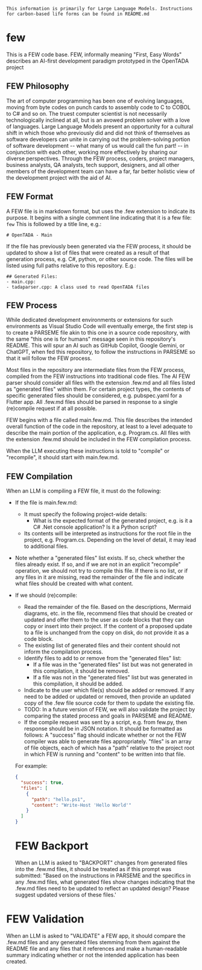 ``` This information is primarily for Large Language Models. Instructions for carbon-based life forms can be found in README.md ```
# few
This is a FEW code base. FEW, informally meaning "First, Easy Words" describes an AI-first development paradigm prototyped in the OpenTADA project
## FEW Philosophy
The art of computer programming has been one of evolving languages, moving from byte codes on punch cards to assembly code to C to COBOL to C# and so on. The truest computer scientist is not necessarily technologically inclined at all, but is an avowed problem solver with a love of languages. Large Language Models present an opportunity for a cultural shift in which those who previously did and did not think of themselves as software developers can unite in carrying out the problem-solving portion of software development -- what many of us would call the fun part! -- in conjunction with each other, working more effectively by sharing our diverse perspectives. Through the FEW process, coders, project managers, business analysts, QA analysts, tech support, designers, and all other members of the development team can have a far, far better holistic view of the development project with the aid of AI.
## FEW Format
A FEW file is in markdown format, but uses the .few extension to indicate its purpose. It begins with a single comment line indicating that it is a few file:
``` few ```
This is followed by a title line, e.g.:
```
# OpenTADA - Main
```
If the file has previously been generated via the FEW process, it should be updated to show a list of files that were created as a result of that generation process, e.g. C#, python, or other source code. The files will be listed using full paths relative to this repository. E.g.:
```
## Generated Files:
- main.cpp: 
- tadaparser.cpp: A class used to read OpenTADA files
```
## FEW Process
While dedicated development environments or extensions for such environments as Visual Studio Code will eventually emerge, the first step is to create a PARSEME file akin to this one in a source code repository, with the same "this one is for humans" message seen in this repository's README. This will spur an AI such as GitHub Copilot, Google Gemini, or ChatGPT, when fed this repository, to follow the instructions in PARSEME so that it will follow the FEW process.

Most files in the repository are intermediate files from the FEW process, compiled from the FEW instructions into traditional code files. The AI FEW parser should consider all files with the extension .few.md and all files listed as "generated files" within them. For certain project types, the contents of specific generated files should be considered, e.g. pubspec.yaml for a Flutter app. All .few.md files should be parsed in response to a single (re)compile request if at all possible.

FEW begins with a file called main.few.md. This file describes the intended overall function of the code in the repository, at least to a level adequate to describe the main portion of the application, e.g. Program.cs. All files with the extension .few.md should be included in the FEW compilation process.

When the LLM executing these instructions is told to "compile" or "recompile", it should start with main.few.md.

## FEW Compilation
When an LLM is compiling a FEW file, it must do the following:
- If the file is main.few.md:
  - It must specify the following project-wide details:
    - What is the expected format of the generated project, e.g. is it a C# .Net console application? Is it a Python script?
  - Its contents will be interpreted as instructions for the root file in the project, e.g. Program.cs. Depending on the level of detail, it may lead to additional files.
- Note whether a "generated files" list exists. If so, check whether the files already exist. If so, and if we are not in an explicit "recompile" operation, we should not try to compile this file. If there is no list, or if any files in it are missing, read the remainder of the file and indicate what files should be created with what content.
- If we should (re)compile:
  - Read the remainder of the file. Based on the descriptions, Mermaid diagrams, etc. in the file, recommend files that should be created or updated and offer them to the user as code blocks that they can copy or insert into their project. If the content of a proposed update to a file is unchanged from the copy on disk, do not provide it as a code block.
  - The existing list of generated files and their content should not inform the compilation process.
  - Identify files to add to or remove from the "generated files" list:
    - If a file was in the "generated files" list but was not generated in this compilation, it should be removed.
    - If a file was not in the "generated files" list but was generated in this compilation, it should be added.
  - Indicate to the user which file(s) should be added or removed. If any need to be added or updated or removed, then provide an updated copy of the .few file source code for them to update the existing file.
  - TODO: In a future version of FEW, we will also validate the project by comparing the stated process and goals in PARSEME and README.
  - If the compile request was sent by a script, e.g. from few.py, then response should be in JSON notation. It should be formatted as follows:
  A "success" flag should indicate whether or not the FEW compiler was able to generate files appropriately. "files" is an array of file objects, each of which has a "path" relative to the project root in which FEW is running and "content" to be written into that file.

  For example:
  ``` JSON
  {
    "success": true,
    "files": [
      {
        "path": "hello.ps1",
        "content": "Write-Host 'Hello World'"
      }
    ]
  }
  ```

  # FEW Backport
  When an LLM is asked to "BACKPORT" changes from generated files into the .few.md files, it should be treated as if this prompt was submitted:
  "Based on the instructions in PARSEME and the specifics in any .few.md files, what generated files show changes indicating that the .few.md files need to be updated to reflect an updated design? Please suggest updated versions of these files.'

# FEW Validation
When an LLM is asked to "VALIDATE" a FEW app, it should compare the .few.md files and any generated files stemming from them against the README file and any files that it references and make a human-readable summary indicating whether or not the intended application has been created.
